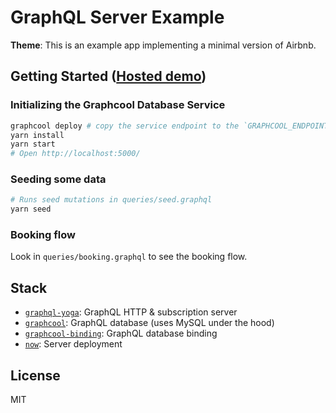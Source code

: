 # GraphQL Server Example

**Theme**: This is an example app implementing a minimal version of Airbnb.

## Getting Started ([Hosted demo](https://airbnb.now.sh))

### Initializing the Graphcool Database Service

```sh
graphcool deploy # copy the service endpoint to the `GRAPHCOOL_ENDPOINT` env var in .env
yarn install
yarn start
# Open http://localhost:5000/
```

### Seeding some data

```sh
# Runs seed mutations in queries/seed.graphql
yarn seed
```

### Booking flow
Look in `queries/booking.graphql` to see the booking flow.

## Stack

* [`graphql-yoga`](https://github.com/graphcool/graphql-yoga): GraphQL HTTP & subscription server
* [`graphcool`](https://github.com/graphcool/framework): GraphQL database (uses MySQL under the hood)
* [`graphcool-binding`](https://github.com/graphcool/graphcool-binding): GraphQL database binding
* [`now`](https://zeit.co/now): Server deployment

## License
MIT
